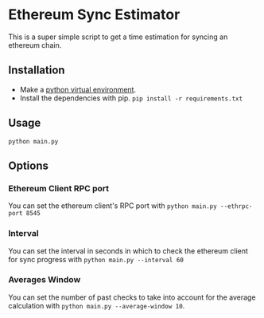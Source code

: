 # Ethereum Sync Estimator

This is a super simple script to get a time estimation for syncing an ethereum chain.

## Installation

- Make a [python virtual environment](http://docs.python-guide.org/en/latest/dev/virtualenvs/).
- Install the dependencies with pip. `pip install -r requirements.txt`

## Usage

`python main.py`

## Options

### Ethereum Client RPC port

You can set the ethereum client's RPC port with `python main.py --ethrpc-port 8545`

### Interval

You can set the interval in seconds in which to check the ethereum client for sync progress with `python main.py --interval 60`

### Averages Window

You can set the number of past checks to take into account for the average calculation with `python main.py --average-window 10`.



